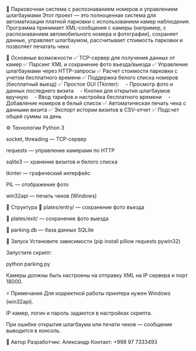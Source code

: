 🚗 Парковочная система с распознаванием номеров и управлением шлагбаумами
Этот проект — это полноценная система для автоматизации платной парковки с использованием камер наблюдения.
Программа принимает XML-сообщения с камеры (например, с распознаванием автомобильного номера и фотографии), сохраняет данные, управляет шлагбаумом, рассчитывает стоимость парковки и позволяет печатать чеки.

🔑 Основные возможности
✅ TCP-сервер для получения данных от камер
✅ Парсинг XML и сохранение фото въезда/выезда
✅ Управление шлагбаумами через HTTP-запросы
✅ Расчет стоимости парковки с учетом бесплатного времени
✅ Поддержка белого списка номеров (бесплатный выезд)
✅ Простое GUI (Tkinter):
 - Просмотр фото и данных последнего визита
 - Кнопки для открытия шлагбаумов вручную
 - Ввод тарифов и настройка бесплатного времени
 - Добавление номеров в белый список
✅ Автоматическая печать чека с данными визита
✅ Экспорт истории визитов в CSV-отчет
✅ Подсчет общей суммы за день

⚙️ Технологии
Python 3

socket, threading — TCP-сервер

requests — управление камерами по HTTP

sqlite3 — хранение визитов и белого списка

tkinter — графический интерфейс

PIL — отображение фото

win32api — печать чеков (Windows)

📂 Структура
📁 plates/entry/ — сохранение фото въезда

📁 plates/exit/ — сохранение фото выезда

📂 parking.db — база данных SQLite

🚀 Запуск
Установите зависимости (pip install pillow requests pywin32)

Запустите скрипт:

python parking.py

Камеры должны быть настроены на отправку XML на IP сервера и порт 18000.

⚡ Примечания
Для корректной работы принтера нужен Windows (win32api).

IP камер, логин и пароль задаются в настройках скрипта.

При ошибке открытия шлагбаума или печати чеков — сообщение выводится в консоль.

📌 Автор
Разработчик: Александр
Контакт: +998 97 7333493
